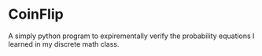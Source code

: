 # CoinFlip
A simply python program to expirementally verify the probability equations I learned in my discrete math class.

